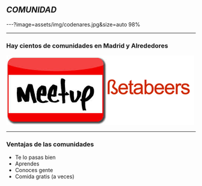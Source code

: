 ## *COMUNIDAD* 

---?image=assets/img/codenares.jpg&size=auto 98%

---

### Hay cientos de comunidades en Madrid y Alrededores

![comunidad](assets/img/meetupbetabeers.png)

---

### Ventajas de las comunidades

- Te lo pasas bien
- Aprendes
- Conoces gente
- Comida gratis (a veces)




